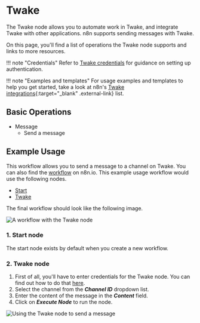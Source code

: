 # Twake

The Twake node allows you to automate work in Twake, and integrate Twake with other applications. n8n supports sending messages with Twake.

On this page, you'll find a list of operations the Twake node supports and links to more resources.

!!! note "Credentials"
    Refer to [Twake credentials](/integrations/builtin/credentials/twake/) for guidance on setting up authentication. 

!!! note "Examples and templates"
    For usage examples and templates to help you get started, take a look at n8n's [Twake integrations](https://n8n.io/integrations/twake/){:target="_blank" .external-link} list.


## Basic Operations

* Message
    * Send a message


## Example Usage

This workflow allows you to send a message to a channel on Twake. You can also find the [workflow](https://n8n.io/workflows/595) on n8n.io. This example usage workflow would use the following nodes.
- [Start](/integrations/builtin/core-nodes/n8n-nodes-base.start/)
- [Twake]()

The final workflow should look like the following image.

![A workflow with the Twake node](/_images/integrations/builtin/app-nodes/twake/workflow.png)

### 1. Start node

The start node exists by default when you create a new workflow.


### 2. Twake node

1. First of all, you'll have to enter credentials for the Twake node. You can find out how to do that [here](/integrations/builtin/credentials/twake/).
2. Select the channel from the ***Channel ID*** dropdown list.
3. Enter the content of the message in the ***Content*** field.
4. Click on ***Execute Node*** to run the node.

![Using the Twake node to send a message](/_images/integrations/builtin/app-nodes/twake/twake_node.png)
